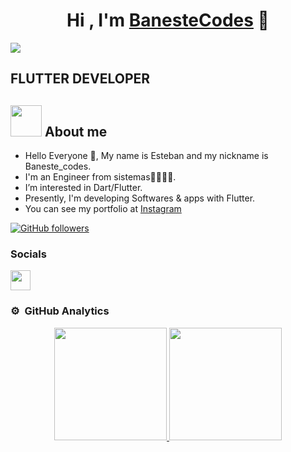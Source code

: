 
<div align="center">
<h1 align="center">Hi , I'm <a href="https://www.instagram.com/baneste_codes">BanesteCodes</a> 👋</h1>
</div>

<img src="https://i.postimg.cc/52hHjPsG/baneste-Codes-Portada.jpg">


<h2>FLUTTER DEVELOPER</h2>

## <img src = "https://user-images.githubusercontent.com/63050133/156777293-72a6e681-2582-4a9d-ad92-09d1181d47c7.gif" width = 50px height = 50px>  About me

- Hello Everyone 👋, My name is Esteban and my nickname is Baneste_codes.<br>
- I'm an Engineer from sistemas👨‍💻👨‍💻.<br>
- I’m interested in Dart/Flutter.<br>
- Presently, I'm developing Softwares & apps with Flutter.
- You can see my portfolio at [Instagram](https://www.instagram.com/baneste_codes/)<br>


[![GitHub followers](https://img.shields.io/github/followers/Resteban368?style=social)](https://github.com/Resteban368)


### Socials

<p align="left"> 
<a href="https://www.instagram.com/baneste_codes/" target="_blank" rel="noreferrer"><img src="https://raw.githubusercontent.com/danielcranney/readme-generator/main/public/icons/socials/instagram.svg" width="32" height="32" /></a>
</p>


### ⚙️ &nbsp;GitHub Analytics

<p align="center">
<a href="https://github.com/Resteban368">
  <img height="180em" src="https://github-readme-stats-eight-theta.vercel.app/api?username=Resteban368&show_icons=true&theme=algolia&include_all_commits=true&count_private=true"/>
  <img height="180em" src="https://github-readme-stats-eight-theta.vercel.app/api/top-langs/?username=Resteban368&layout=compact&langs_count=8&theme=algolia"/>
</a>
</p>



 





